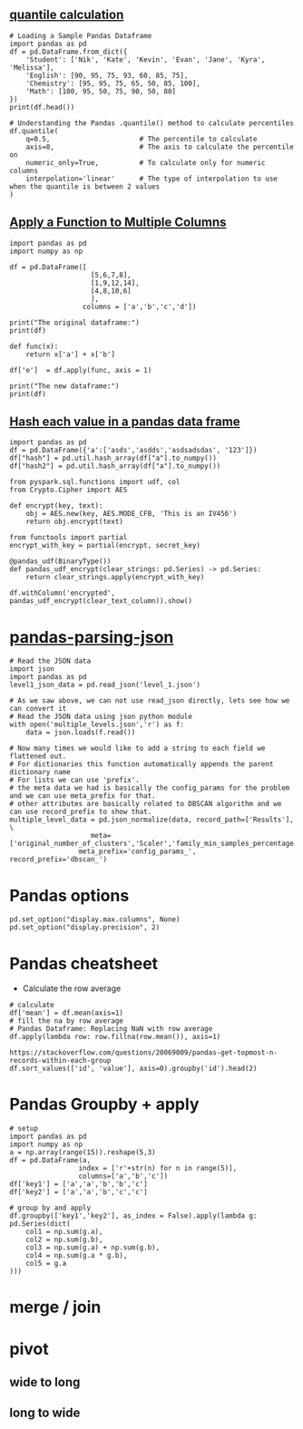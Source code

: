 ## [quantile calculation](https://datagy.io/pandas-quantile/)
```
# Loading a Sample Pandas Dataframe
import pandas as pd
df = pd.DataFrame.from_dict({
    'Student': ['Nik', 'Kate', 'Kevin', 'Evan', 'Jane', 'Kyra', 'Melissa'],
    'English': [90, 95, 75, 93, 60, 85, 75],
    'Chemistry': [95, 95, 75, 65, 50, 85, 100],
    'Math': [100, 95, 50, 75, 90, 50, 80]
})
print(df.head())

# Understanding the Pandas .quantile() method to calculate percentiles
df.quantile(
    q=0.5,                      # The percentile to calculate
    axis=0,                     # The axis to calculate the percentile on
    numeric_only=True,          # To calculate only for numeric columns
    interpolation='linear'      # The type of interpolation to use when the quantile is between 2 values
)
```

## [Apply a Function to Multiple Columns](https://www.delftstack.com/howto/python-pandas/pandas-apply-multiple-columns/)

```
import pandas as pd
import numpy as np

df = pd.DataFrame([
                    [5,6,7,8],
                    [1,9,12,14],
                    [4,8,10,6]
                    ],
                  columns = ['a','b','c','d'])

print("The original dataframe:")
print(df)

def func(x):
    return x['a'] + x['b']

df['e']  = df.apply(func, axis = 1)

print("The new dataframe:")
print(df)
```

## [Hash each value in a pandas data frame](https://stackoverflow.com/questions/30143911/hash-each-value-in-a-pandas-data-frame)  

```
import pandas as pd
df = pd.DataFrame({'a':['asds','asdds','asdsadsdas', '123']})
df["hash"] = pd.util.hash_array(df["a"].to_numpy())
df["hash2"] = pd.util.hash_array(df["a"].to_numpy())
```


```
from pyspark.sql.functions import udf, col
from Crypto.Cipher import AES

def encrypt(key, text):
    obj = AES.new(key, AES.MODE_CFB, 'This is an IV456')
    return obj.encrypt(text)
    
from functools import partial
encrypt_with_key = partial(encrypt, secret_key)

@pandas_udf(BinaryType())
def pandas_udf_encrypt(clear_strings: pd.Series) -> pd.Series:
    return clear_strings.apply(encrypt_with_key)

df.withColumn('encrypted', pandas_udf_encrypt(clear_text_column)).show()

```

# [pandas-parsing-json](https://github.com/ankitgoel1602/data-science/blob/master/json-data/pandas-parsing-json.ipynb)

```
# Read the JSON data
import json
import pandas as pd
level1_json_data = pd.read_json('level_1.json')

# As we saw above, we can not use read_json directly, lets see how we can convert it
# Read the JSON data using json python module
with open('multiple_levels.json','r') as f:
    data = json.loads(f.read())
    
# Now many times we would like to add a string to each field we flattened out.
# For dictionaries this function automatically appends the parent dictionary name
# For lists we can use 'prefix'.
# the meta data we had is basically the config_params for the problem and we can use meta_prefix for that.
# other attributes are basically related to DBSCAN algorithm and we can use record_prefix to show that.
multiple_level_data = pd.json_normalize(data, record_path=['Results'], \
                    meta=['original_number_of_clusters','Scaler','family_min_samples_percentage'],
                 meta_prefix='config_params_', record_prefix='dbscan_')
```


# Pandas options
```
pd.set_option("display.max.columns", None)
pd.set_option("display.precision", 2)

```

# Pandas cheatsheet
- Calculate the row average

```
# calculate
df['mean'] = df.mean(axis=1)
# fill the na by row average
# Pandas Dataframe: Replacing NaN with row average
df.apply(lambda row: row.fillna(row.mean()), axis=1)
```

```
https://stackoverflow.com/questions/20069009/pandas-get-topmost-n-records-within-each-group
df.sort_values(['id', 'value'], axis=0).groupby('id').head(2)
```

# Pandas Groupby + apply
```
# setup
import pandas as pd
import numpy as np
a = np.array(range(15)).reshape(5,3)
df = pd.DataFrame(a, 
                 index = ['r'+str(n) for n in range(5)],
                 columns=['a','b','c'])
df['key1'] = ['a','a','b','b','c']
df['key2'] = ['a','a','b','c','c']

# group by and apply
df.groupby(['key1','key2'], as_index = False).apply(lambda g: pd.Series(dict(
    col1 = np.sum(g.a),
    col2 = np.sum(g.b),
    col3 = np.sum(g.a) + np.sum(g.b),
    col4 = np.sum(g.a * g.b),
    col5 = g.a
)))
```
# merge / join

# pivot  
## wide to long
## long to wide 



